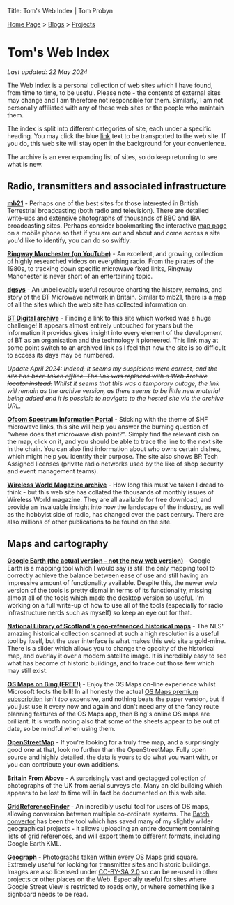 Title: Tom's Web Index | Tom Probyn

[Home Page](https://tomprobyn.uk) > [Blogs](https://tomprobyn.uk/blogs) > [Projects](https://tomprobyn.uk/blogs/projects)

# Tom's Web Index

*Last updated: 22 May 2024*

The Web Index is a personal collection of web sites which I have found, from time to time, to be useful. Please note - the contents of external sites may change and I am therefore not responsible for them. Similarly, I am not personally affiliated with any of these web sites or the people who maintain them.

The index is split into different categories of site, each under a specific heading. You may click the blue [link]() text to be transported to the web site. If you do, this web site will stay open in the background for your convenience.

The archive is an ever expanding list of sites, so do keep returning to see what is new.

## Radio, transmitters and associated infrastructure

**[mb21](http://www.mb21.co.uk/index.shtml)** - Perhaps one of the best sites for those interested in British Terrestrial broadcasting (both radio and television). There are detailed write-ups and extensive photographs of thousands of BBC and IBA broadcasting sites. Perhaps consider bookmarking the interactive [map page](http://tx.mb21.co.uk/mapsys/google/alltx.php) on a mobile phone so that if you are out and about and come across a site you'd like to identify, you can do so swiftly.

**[Ringway Manchester (on YouTube)](https://www.youtube.com/@RingwayManchester)** - An excellent, and growing, collection of highly researched videos on everything radio. From the pirates of the 1980s, to tracking down specific microwave fixed links, Ringway Manchester is never short of an entertaining topic.

**[dgsys](http://dgsys.co.uk/btmicrowave/)** - An unbelievably useful resource charting the history, remains, and story of the BT Microwave network in Britain. Similar to mb21, there is a [map](http://dgsys.co.uk/btmicrowave/sites/mapall.php) of all the sites which the web site has collected information on.

**[BT Digital archive](https://web.archive.org/web/20240119032910/http://www.digitalarchives.bt.com/CalmView/Default.aspx)** - Finding a link to this site which worked was a huge challenge! It appears almost entirely untouched for years but the information it provides gives insight into every element of the development of BT as an organisation and the technology it pioneered. This link may at some point switch to an archived link as I feel that now the site is so difficult to access its days may be numbered.

*Update April 2024: ~~Indeed, it seems my suspicions were correct, and the site has been taken offline. The link was replaced with a Web Archive locator instead.~~ Whilst it seems that this was a temporary outage, the link will remain as the archive version, as there seems to be little new material being added and it is possible to navigate to the hosted site via the archive URL.*

**[Ofcom Spectrum Information Portal](https://www.ofcom.org.uk/spectrum/information/spectrum-information-system-sis/spectrum-information-portal)** - Sticking with the theme of SHF microwave links, this site will help you answer the burning question of "where does that microwave dish point?". Simply find the relevant dish on the map, click on it, and you should be able to trace the line to the next site in the chain. You can also find information about who owns certain dishes, which might help you identify their purpose. The site also shows BR Tech Assigned licenses (private radio networks used by the like of shop security and event management teams).

**[Wireless World Magazine archive](https://www.worldradiohistory.com/Wireless_World_Magazine.htm)** - How long this must've taken I dread to think - but this web site has collated the thousands of monthly issues of Wireless World magazine. They are all available for free download, and provide an invaluable insight into how the landscape of the industry, as well as the hobbyist side of radio, has changed over the past century. There are also millions of other publications to be found on the site.

## Maps and cartography

**[Google Earth (the actual version - not the new web version)](https://support.google.com/earth/answer/168344#zippy=%2Cdownload-a-google-earth-pro-direct-installer)** - Google Earth is a mapping tool which I would say is still the only mapping tool to correctly achieve the balance between ease of use and still having an impressive amount of functionality available. Despite this, the newer web version of the tools is pretty dismal in terms of its functionality, missing almost all of the tools which made the desktop version so useful. I'm working on a full write-up of how to use all of the tools (especially for radio infrastructure nerds such as myself) so keep an eye out for that.

**[National Library of Scotland's geo-referenced historical maps](https://maps.nls.uk/geo/explore/)** - The NLS' amazing historical collection scanned at such a high resolution is a useful tool by itself, but the user interface is what makes this web site a gold-mine. There is a slider which allows you to change the opacity of the historical map, and overlay it over a modern satellite image. It is incredibly easy to see what has become of historic buildings, and to trace out those few which may still exist.

**[OS Maps on Bing (FREE!)](https://www.bing.com/maps?style=s)** - Enjoy the OS Maps on-line experience whilst Microsoft foots the bill! In all honesty the actual [OS Maps premium subscription](https://osmaps.com/) isn't *too* expensive, and nothing beats the paper version, but if you just use it every now and again and don't need any of the fancy route planning features of the OS Maps app, then Bing's online OS maps are brilliant. It is worth noting also that some of the sheets appear to be out of date, so be mindful when using them.

**[OpenStreetMap](https://www.openstreetmap.org/)** - If you're looking for a truly free map, and a surprisingly good one at that, look no further than the OpenStreetMap. Fully open source and highly detailed, the data is yours to do what you want with, or you can contribute your own additions.

**[Britain From Above](https://www.britainfromabove.org.uk/en/map?country=global&view=map)** - A surprisingly vast and geotagged collection of photographs of the UK from aerial surveys etc. Many an old building which appears to be lost to time will in fact be documented on this web site.

**[GridReferenceFinder](https://gridreferencefinder.com/)** - An incredibly useful tool for users of OS maps, allowing conversion between multiple co-ordinate systems. The [Batch convertor](https://gridreferencefinder.com/batchConvert/batchConvert.php) has been the tool which has saved many of my slightly wilder geographical projects - it allows uploading an entire document containing lists of grid references, and will export them to different formats, including Google Earth KML.

**[Geograph](https://www.geograph.org.uk/)** - Photographs taken within every OS Maps grid square. Extremely useful for looking for transmitter sites and historic buildings. Images are also licensed under [CC-BY-SA 2.0](https://creativecommons.org/licenses/by-sa/2.0/) so can be re-used in other projects or other places on the Web. Especially useful for sites where Google Street View is restricted to roads only, or where something like a signboard needs to be read.
